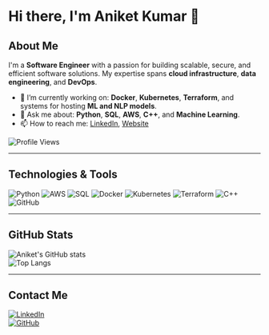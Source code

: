 # Hi there, I'm Aniket Kumar 👋  

## About Me  

I'm a **Software Engineer** with a passion for building scalable, secure, and efficient software solutions. My expertise spans **cloud infrastructure**, **data engineering**, and **DevOps**.  

- 🌱 I’m currently working on: **Docker**, **Kubernetes**, **Terraform**, and systems for hosting **ML and NLP models**.  
- 💬 Ask me about: **Python**, **SQL**, **AWS**, **C++**, and **Machine Learning**.  
- 📫 How to reach me: [LinkedIn](https://www.linkedin.com/in/aniketkr97/),  [Website](https://aniketkr.com) 

![Profile Views](https://komarev.com/ghpvc/?username=aniketkr97&color=blue)

---

## Technologies & Tools  

![Python](https://img.shields.io/badge/-Python-000?&logo=Python)
![AWS](https://img.shields.io/badge/-AWS-000?&logo=Amazon-AWS)
![SQL](https://img.shields.io/badge/-SQL-000?&logo=MySQL)
![Docker](https://img.shields.io/badge/-Docker-000?&logo=Docker)
![Kubernetes](https://img.shields.io/badge/-Kubernetes-000?&logo=Kubernetes)
![Terraform](https://img.shields.io/badge/-Terraform-000?&logo=Terraform)
![C++](https://img.shields.io/badge/-C++-000?&logo=C%2B%2B)
![GitHub](https://img.shields.io/badge/-GitHub-000?&logo=GitHub)

---

## GitHub Stats  

![Aniket's GitHub stats](https://github-readme-stats.vercel.app/api?username=aniketkr97&show_icons=true&theme=radical)  
![Top Langs](https://github-readme-stats.vercel.app/api/top-langs/?username=aniketkr97&layout=compact&theme=radical)  

---

## Contact Me  

[![LinkedIn](https://img.shields.io/badge/-LinkedIn-000?&logo=LinkedIn&color=0e76a8)](https://www.linkedin.com/in/aniketkumar1997/)  
[![GitHub](https://img.shields.io/badge/-GitHub-000?&logo=GitHub)](https://github.com/aniketkr97)  

